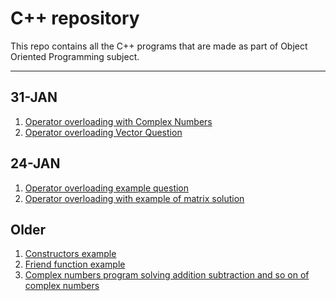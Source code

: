 # C++ repository

This repo contains all the C++ programs that are made as part of Object Oriented Programming subject.

___

31-JAN
------
  1. [Operator overloading with Complex Numbers](../master/complexOperatorOverload.cpp)
  1. [Operator overloading Vector Question](../master/vectorOperatorOverload.cpp)

24-JAN
------
  1. [Operator overloading example question](../master/operatorOverload.cpp)
  1. [Operator overloading with example of matrix solution](../master/matrixOperatorOverloading.cpp)

Older
------
  1. [Constructors example](../master/constructor.cpp)
  1. [Friend function example](../master/friend.cpp)
  1. [Complex numbers program solving addition subtraction and so on of complex numbers](../master/complex.cpp)